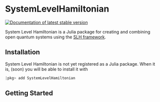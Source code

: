 # SystemLevelHamiltonian
<a href="https://jeffwack.github.io/SystemLevelHamiltonian.jl/dev/"><img src="https://img.shields.io/badge/docs-stable-blue.svg" alt="Documentation of latest stable version"></a>

System Level Hamiltonian is a Julia package for creating and combining open
quantum systems using the [SLH framework](https://arxiv.org/abs/1611.00375).

## Installation

System Level Hamiltonian is not yet registered as a Julia package. When it is,
(soon) you will be able to install it with 

```julia
|pkg> add SystemLevelHamiltonian
```

## Getting Started



